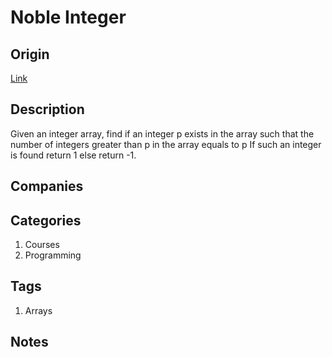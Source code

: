 # Noble Integer

## Origin

[Link](https://www.interviewbit.com/problems/noble-integer/)

## Description

Given an integer array, find if an integer p exists in the array such that the number of integers greater than p in the array equals to p
If such an integer is found return 1 else return -1.

## Companies

## Categories

1. Courses
1. Programming

## Tags

1. Arrays

## Notes